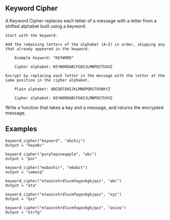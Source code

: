 ## Keyword Cipher

A Keyword Cipher replaces each letter of a message with a letter from a shifted alphabet built using a keyword.

    Start with the keyword.

    Add the remaining letters of the alphabet (A–Z) in order, skipping any that already appeared in the keyword.

        Example keyword: "KEYWORD"

        Cipher alphabet: KEYWORDABCFGHIJLMNPQSTUVXZ

    Encrypt by replacing each letter in the message with the letter at the same position in the cipher alphabet.

        Plain alphabet: ABCDEFGHIJKLMNOPQRSTUVWXYZ

        Cipher alphabet: KEYWORDABCFGHIJLMNPQSTUVXZ

Write a function that takes a key and a message, and returns the encrypted message.
## Examples
```
keyword_cipher("keyword", "abchij")
Output = "keyabc"

keyword_cipher("purplepineapple", "abc")
output = "pur"

keyword_cipher("mubashir", "edabit")
output = "samucq"

keyword_cipher("etaoinshrdlucmfwypvbgkjqxz", "abc")
Output = "eta"

keyword_cipher("etaoinshrdlucmfwypvbgkjqxz", "xyz")
Output = "qxz"

keyword_cipher("etaoinshrdlucmfwypvbgkjqxz", "aeiou")
Output = "eirfg"
```